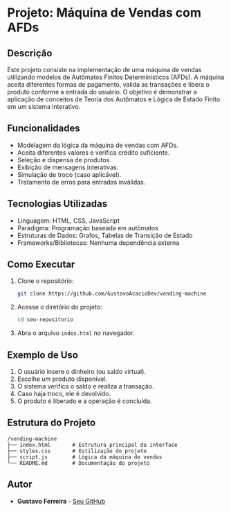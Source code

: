 # Projeto: Máquina de Vendas com AFDs

## Descrição

Este projeto consiste na implementação de uma máquina de vendas utilizando modelos de Autômatos Finitos Determinísticos (AFDs). A máquina aceita diferentes formas de pagamento, valida as transações e libera o produto conforme a entrada do usuário. O objetivo é demonstrar a aplicação de conceitos de Teoria dos Autômatos e Lógica de Estado Finito em um sistema interativo.

## Funcionalidades

- Modelagem da lógica da máquina de vendas com AFDs.
- Aceita diferentes valores e verifica crédito suficiente.
- Seleção e dispensa de produtos.
- Exibição de mensagens interativas.
- Simulação de troco (caso aplicável).
- Tratamento de erros para entradas inválidas.

## Tecnologias Utilizadas

- Linguagem: HTML, CSS, JavaScript
- Paradigma: Programação baseada em autômatos
- Estruturas de Dados: Grafos, Tabelas de Transição de Estado
- Frameworks/Bibliotecas: Nenhuma dependência externa

## Como Executar

1. Clone o repositório:
   ```sh
   git clone https://github.com/GustavoAcacioDev/vending-machine
   ```
2. Acesse o diretório do projeto:
   ```sh
   cd seu-repositorio
   ```
3. Abra o arquivo `index.html` no navegador.

## Exemplo de Uso

1. O usuário insere o dinheiro (ou saldo virtual).
2. Escolhe um produto disponível.
3. O sistema verifica o saldo e realiza a transação.
4. Caso haja troco, ele é devolvido.
5. O produto é liberado e a operação é concluída.

## Estrutura do Projeto

```
/vending-machine
├── index.html       # Estrutura principal da interface
├── styles.css       # Estilização do projeto
├── script.js        # Lógica da máquina de vendas
└── README.md        # Documentação do projeto
```

## Autor

- **Gustavo Ferreira** - [Seu GitHub](https://github.com/GustavoAcacioDev)

